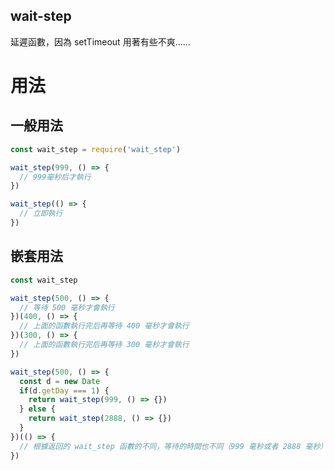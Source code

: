 wait-step
----------

延遲函數，因為 setTimeout 用著有些不爽……

# 用法

## 一般用法

```javascript
const wait_step = require('wait_step')

wait_step(999, () => {
  // 999毫秒后才執行
})

wait_step(() => {
  // 立即執行
})
```

## 嵌套用法

```javascript
const wait_step

wait_step(500, () => {
  // 等待 500 毫秒才會執行
})(400, () => {
  // 上面的函數執行完后再等待 400 毫秒才會執行
})(300, () => {
  // 上面的函數執行完后再等待 300 毫秒才會執行
})

wait_step(500, () => {
  const d = new Date
  if(d.getDay === 1) {
    return wait_step(999, () => {})
  } else {
    return wait_step(2888, () => {})
  }
})(() => {
  // 根據返回的 wait_step 函數的不同，等待的時間也不同（999 毫秒或者 2888 毫秒）
})

```
